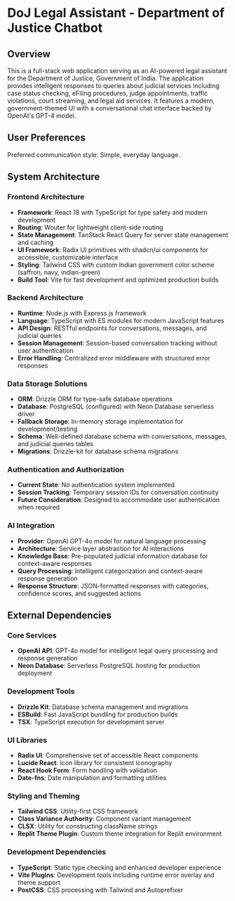 # DoJ Legal Assistant - Department of Justice Chatbot

## Overview

This is a full-stack web application serving as an AI-powered legal assistant for the Department of Justice, Government of India. The application provides intelligent responses to queries about judicial services including case status checking, eFiling procedures, judge appointments, traffic violations, court streaming, and legal aid services. It features a modern, government-themed UI with a conversational chat interface backed by OpenAI's GPT-4 model.

## User Preferences

Preferred communication style: Simple, everyday language.

## System Architecture

### Frontend Architecture
- **Framework**: React 18 with TypeScript for type safety and modern development
- **Routing**: Wouter for lightweight client-side routing
- **State Management**: TanStack React Query for server state management and caching
- **UI Framework**: Radix UI primitives with shadcn/ui components for accessible, customizable interface
- **Styling**: Tailwind CSS with custom Indian government color scheme (saffron, navy, indian-green)
- **Build Tool**: Vite for fast development and optimized production builds

### Backend Architecture
- **Runtime**: Node.js with Express.js framework
- **Language**: TypeScript with ES modules for modern JavaScript features
- **API Design**: RESTful endpoints for conversations, messages, and judicial queries
- **Session Management**: Session-based conversation tracking without user authentication
- **Error Handling**: Centralized error middleware with structured error responses

### Data Storage Solutions
- **ORM**: Drizzle ORM for type-safe database operations
- **Database**: PostgreSQL (configured) with Neon Database serverless driver
- **Fallback Storage**: In-memory storage implementation for development/testing
- **Schema**: Well-defined database schema with conversations, messages, and judicial queries tables
- **Migrations**: Drizzle-kit for database schema migrations

### Authentication and Authorization
- **Current State**: No authentication system implemented
- **Session Tracking**: Temporary session IDs for conversation continuity
- **Future Consideration**: Designed to accommodate user authentication when required

### AI Integration
- **Provider**: OpenAI GPT-4o model for natural language processing
- **Architecture**: Service layer abstraction for AI interactions
- **Knowledge Base**: Pre-populated judicial information database for context-aware responses
- **Query Processing**: Intelligent categorization and context-aware response generation
- **Response Structure**: JSON-formatted responses with categories, confidence scores, and suggested actions

## External Dependencies

### Core Services
- **OpenAI API**: GPT-4o model for intelligent legal query processing and response generation
- **Neon Database**: Serverless PostgreSQL hosting for production deployment

### Development Tools
- **Drizzle Kit**: Database schema management and migrations
- **ESBuild**: Fast JavaScript bundling for production builds
- **TSX**: TypeScript execution for development server

### UI Libraries
- **Radix UI**: Comprehensive set of accessible React components
- **Lucide React**: Icon library for consistent iconography
- **React Hook Form**: Form handling with validation
- **Date-fns**: Date manipulation and formatting utilities

### Styling and Theming
- **Tailwind CSS**: Utility-first CSS framework
- **Class Variance Authority**: Component variant management
- **CLSX**: Utility for constructing className strings
- **Replit Theme Plugin**: Custom theme integration for Replit environment

### Development Dependencies
- **TypeScript**: Static type checking and enhanced developer experience
- **Vite Plugins**: Development tools including runtime error overlay and theme support
- **PostCSS**: CSS processing with Tailwind and Autoprefixer
